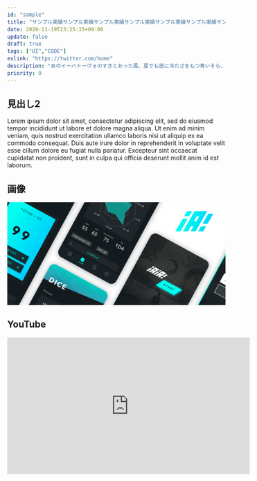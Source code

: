 ```yaml
---
id: "sample"
title: "サンプル実績サンプル実績サンプル実績サンプル実績サンプル実績サンプル実績サンプル実績サンプル実績サンプル実績サンプル実績サンプル実績サンプル実績サンプル実績サンプル実績サンプル実績"
date: 2020-11-19T23:25:15+09:00
update: false
draft: true
tags: ["UI","CODE"]
exlink: "https://twitter.com/home"
description: "あのイーハトーヴォのすきとおった風、夏でも底に冷たさをもつ青いそら、うつくしい森で飾られたモリーオ市、郊外のぎらぎらひかる草の波。 またそのなかでいっしょになったたくさんのひとたち、ファゼーロとロザーロ、羊飼のミーロや、顔の赤いこどもたち、地主のテーモ、山猫博士のボーガント・デストゥパーゴなど、いまこの暗い巨きな石の建物のなかで考えていると、みんなむかし風のなつかしい青い幻燈のように思われます。では、わたくしはいつかの小さなみだしをつけながら、しずかにあの年のイーハトーヴォの五月から十月までを書きつけましょう"
priority: 0
---
```


## 見出し2
Lorem ipsum dolor sit amet, consectetur adipiscing elit, sed do eiusmod tempor incididunt ut labore et dolore magna aliqua. Ut enim ad minim veniam, quis nostrud exercitation ullamco laboris nisi ut aliquip ex ea commodo consequat. Duis aute irure dolor in reprehenderit in voluptate velit esse cillum dolore eu fugiat nulla pariatur. Excepteur sint occaecat cupidatat non proident, sunt in culpa qui officia deserunt mollit anim id est laborum.

## 画像

![UI](ui.png)

## YouTube

<div class="yt-wrapper">
    <iframe width="560" height="315" src="https://www.youtube.com/embed/uisASoDBFqg" frameborder="0" allow="accelerometer; autoplay; clipboard-write; encrypted-media; gyroscope; picture-in-picture" allowfullscreen></iframe>
</div>
